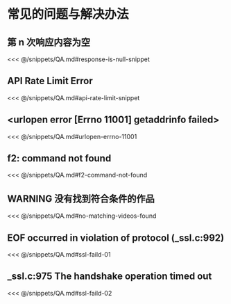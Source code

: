 # 常见的问题与解决办法

## 第 n 次响应内容为空

<<< @/snippets/QA.md#response-is-null-snippet

## API Rate Limit Error

<<< @/snippets/QA.md#api-rate-limit-snippet

## <urlopen error [Errno 11001] getaddrinfo failed>

<<< @/snippets/QA.md#urlopen-errno-11001

## f2: command not found

<<< @/snippets/QA.md#f2-command-not-found

## WARNING  没有找到符合条件的作品

<<< @/snippets/QA.md#no-matching-videos-found

## EOF occurred in violation of protocol (_ssl.c:992)

<<< @/snippets/QA.md#ssl-faild-01

## _ssl.c:975 The handshake operation timed out

<<< @/snippets/QA.md#ssl-faild-02
